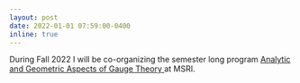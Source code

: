 ```yaml
---
layout: post
date: 2022-01-01 07:59:00-0400
inline: true
---
```


During Fall 2022  I will be co-organizing the semester long program <a href="https://www.msri.org/programs/340">Analytic and Geometric Aspects of Gauge Theory
</a> at MSRI.
